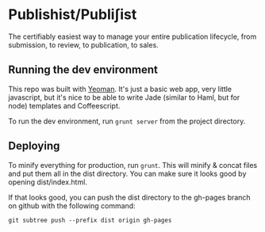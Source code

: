 Publishist/Publiʃist
====================

The certifiably easiest way to manage your entire publication lifecycle, from
submission, to review, to publication, to sales.

Running the dev environment
---------------------------

This repo was built with [Yeoman]. It's just a basic web app, very little
javascript, but it's nice to be able to write Jade (similar to Haml, but for
node) templates and Coffeescript.

  [Yeoman]: http://yeoman.io/

To run the dev environment, run `grunt server` from the project directory.

Deploying
---------

To minify everything for production, run `grunt`. This will minify & concat
files and put them all in the dist directory. You can make sure it looks good
by opening dist/index.html.

If that looks good, you can push the dist directory to the gh-pages branch on
github with the following command:

    git subtree push --prefix dist origin gh-pages
